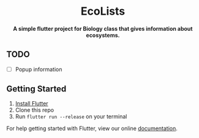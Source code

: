 <h1 align="center">EcoLists</h1>

<h4 align="center">
 A simple flutter project for Biology class that gives information about ecosystems.
</h2>

## TODO
- [ ] Popup information

## Getting Started
1. [Install Flutter](https://flutter.io/setup/)
2. Clone this repo
3. Run `flutter run --release` on your terminal


For help getting started with Flutter, view our online
[documentation](http://flutter.io/).
